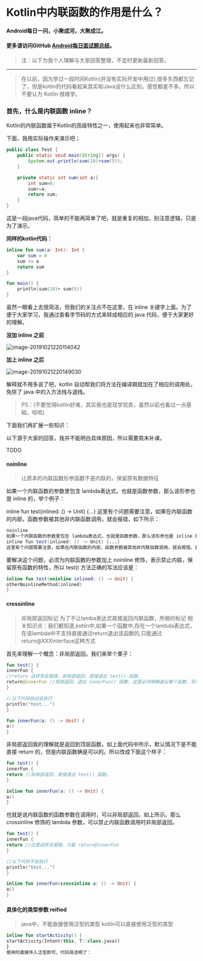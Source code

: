 # Kotlin中内联函数的作用是什么？

#### Android每日一问，小聚成河，大聚成江。

#### 更多请访问GitHub  [Android每日面试题总结](https://github.com/Moosphan/Android-Daily-Interview)。

> 注：以下为我个人理解与大家回答整理，不定时更新最新回答。

---

> 在以前，因为学过一段时间Kotlin(并没有实际开发中用过),很多东西都忘记了，但是kotlin的代码看起来其实和Java没什么区别，感觉都差不多。所以不要认为 Kotlin 很难学。

### 首先，什么是内联函数 inline？

Kotlin的内联函数属于Kotlin的高级特性之一，使用起来也非常简单。

下面，我用实际操作来演示吧；

```java
public class Test {
    public static void main(String[] args) {
        System.out.println(sum(10)+sum(5));
    }

    private static int sum(int a){
        int sum=8;
        sum+=a;
        return sum;
    }
}
```

这是一段java代码，简单的不能再简单了吧，就是重复的相加，别注意逻辑，只是为了演示。

**同样的kotlin代码：**

```kotlin
inline fun sum(a: Int): Int {
    var sum = 8
    sum += a
    return sum
}

fun main() {
    println(sum(10)+ sum(5))
}
```

虽然一眼看上去很简洁，但我们的关注点不在这里，在 inline 关键字上面。为了便于大家学习，我通过查看字节码的方式来转成相应的 java 代码，便于大家更好的理解。

**没加 inline 之前**

![image-20191021220114042](https://tva1.sinaimg.cn/large/006y8mN6ly1g86658a6tbj30l009h3zo.jpg)

**加上 inline 之后**

![image-20191021220149030](https://tva1.sinaimg.cn/large/006y8mN6ly1g8692z19zbj30k20du75f.jpg)

解释就不用多说了吧，kotlin 自动帮我们将方法在编译期就加在了相应的调用处，免除了 java 中的入方法栈与退栈。

> PS：(不要觉得kotlin好难，其实我也是现学现卖，虽然以前也看过一点基础，哈哈)

下面我们再扩展一些知识：



以下源于大家的回答，我并不能明白具体原因，所以需要周末补课。

TODO

#### noinline

> 让原本的内联函数形参函数不是内联的，保留原有数据特征

如果一个内联函数的参数里包含 lambda表达式，也就是函数参数，那么该形参也是 inline 的，举个例子：

inline fun test(inlined: () -> Unit) {...}
这里有个问题需要注意，如果在内联函数的内部，函数参数被其他非内联函数调用，就会报错，如下所示：

```JAVA
noinline
如果一个内联函数的参数里包含 lambda表达式，也就是函数参数，那么该形参也是 inline 的，举个例子：
inline fun test(inlined: () -> Unit) {...}
这里有个问题需要注意，如果在内联函数的内部，函数参数被其他非内联函数调用，就会报错，如下所示：
```

要解决这个问题，必须为内联函数的参数加上 noinline 修饰，表示禁止内联，保留原有函数的特性，所以 test() 方法正确的写法应该是：

```kotlin
inline fun test(noinline inlined: () -> Unit) {
otherNoinlineMethod(inlined)
}
```



#### crossinline

> 非局部返回标记
> 为了不让lamba表达式直接返回内联函数，所做的标记
> 相关知识点：我们都知道,kotlin中,如果一个函数中,存在一个lambda表达式，在该lambda中不支持直接通过return退出该函数的,只能通过return@XXXinterface这种方式

首先来理解一个概念：非局部返回。我们来举个栗子：

```kotlin
fun test() {
innerFun {
//return 这样写会报错，非局部返回，直接退出 test() 函数。
return@innerFun //局部返回，退出 innerFun() 函数，这里必须明确退出哪个函数，写成 return@test 则会退出 test() 函数
}

//以下代码依旧会执行
println("test...")
}
```

```kotlin
fun innerFun(a: () -> Unit) {
a()
}
```



非局部返回我的理解就是返回到顶层函数，如上面代码中所示，默认情况下是不能直接 return 的，但是内联函数确是可以的。所以改成下面这个样子：

```kotlin
fun test() {
innerFun {
return //非局部返回，直接退出 test() 函数。
}
```

```kotlin
inline fun innerFun(a: () -> Unit) {
a()
}
```



也就是说内联函数的函数参数在调用时，可以非局部返回，如上所示。那么 crossinline 修饰的 lambda 参数，可以禁止内联函数调用时非局部返回。

```kotlin
fun test() {
innerFun {
return //这里这样会报错，只能 return@innerFun
}

//以下代码不会执行
println("test...")
}

inline fun innerFun(crossinline a: () -> Unit) {
a()
}
```



#### 具体化的类型参数 reified

> java中，不能直接使用泛型的类型
> kotlin可以直接使用泛型的类型

```kotlin
inline fun startActivity() {
startActivity(Intent(this, T::class.java))
}
使用时直接传入泛型即可，代码简洁明了：
```

